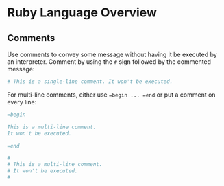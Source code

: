 # Ruby Language Overview

## Comments

Use comments to convey some message without having it be executed by an interpreter. Comment by using the `#` sign followed by the commented message:

```ruby
# This is a single-line comment. It won't be executed.
```

For multi-line comments, either use `=begin ... =end` or put a comment on every line:

```ruby
=begin

This is a multi-line comment.
It won't be executed.

=end
```

```ruby
#
# This is a multi-line comment.
# It won't be executed.
#
```
